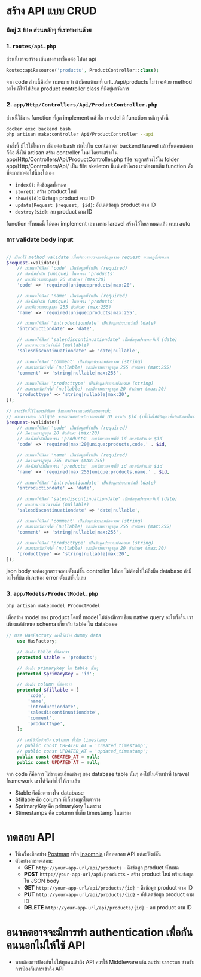 # สร้าง API แบบ CRUD
### มีอยู่ 3 file ส่วนหลักๆ ที่เราทำงานด้วย

### 1. `routes/api.php`
ส่วนนี้เราจะสร้าง เส้นทางการเชื่อมต่อ ไปหา api

```php
Route::apiResource('products', ProductController::class);
```

จาก code ส่วนนี้คือมีความหมายว่า ถ้ามีคนเข้ามาที่ url.../api/products ไม่ว่าจะด้วย method อะไร ก็ให้ไปเรียก product controller class ที่มีอยู่มาจัดการ

### 2. `app/Http/Controllers/Api/ProductController.php`
ส่วนนี้ใช้งาน function ที่ถูก implement เเล้วใน model
มี function หลักๆ ดังนี้

```bash
docker exec backend bash
php artisan make:controller Api/ProductController --api
```
คำสั่งนี้ มีไว้ใช้ในการ เชื่อมต่อ bash เข้าไปใน container backend laravel เเล้วขั้นตอนต่อมาก็คือ สั่งให้ artisan สร้าง controller ใหม่ โดยจะสร้างใน app/Http/Controllers/Api/ProductController.php
file จะถูกสร้างไว้ใน folder app/Http/Controllers/Api/ เป็น file skeleton มีเเต่เคร้าโครง เราต้องมาเติม function ดังที่จะกล่าวต่อไปนี้ลงไปเอง

- `index()`: ดึงข้อมูลทั้งหมด
- `store()`: สร้าง product ใหม่
- `show($id)`: ดึงข้อมูล product ตาม ID
- `update(Request $request, $id)`: อัปเดตข้อมูล product ตาม ID
- `destroy($id)`: ลบ product ตาม ID

function ทั้งหมดนี้ ไม่ตอง implement เอง เพราะ laravel สร้างไว้ใหเราหมดเเล้ว เเบบ auto

### การ validate body input
```php

// เรียกใช้ method validate เพื่อทำการตรวจสอบข้อมูลจาก request ตามกฎที่กำหนด
$request->validate([
    // กำหนดให้ฟิลด์ 'code' เป็นข้อมูลที่จำเป็น (required)
    // ต้องไม่ซ้ำกัน (unique) ในตาราง 'products'
    // และมีความยาวสูงสุด 20 ตัวอักษร (max:20)
    'code' => 'required|unique:products|max:20',

    // กำหนดให้ฟิลด์ 'name' เป็นข้อมูลที่จำเป็น (required)
    // ต้องไม่ซ้ำกัน (unique) ในตาราง 'products'
    // และมีความยาวสูงสุด 255 ตัวอักษร (max:255)
    'name' => 'required|unique:products|max:255',

    // กำหนดให้ฟิลด์ 'introductiondate' เป็นข้อมูลประเภทวันที่ (date)
    'introductiondate' => 'date',

    // กำหนดให้ฟิลด์ 'salesdiscontinuationdate' เป็นข้อมูลประเภทวันที่ (date)
    // และสามารถเว้นว่างได้ (nullable)
    'salesdiscontinuationdate' => 'date|nullable',

    // กำหนดให้ฟิลด์ 'comment' เป็นข้อมูลประเภทข้อความ (string)
    // สามารถเว้นว่างได้ (nullable) และมีความยาวสูงสุด 255 ตัวอักษร (max:255)
    'comment' => 'string|nullable|max:255',

    // กำหนดให้ฟิลด์ 'producttype' เป็นข้อมูลประเภทข้อความ (string)
    // สามารถเว้นว่างได้ (nullable) และมีความยาวสูงสุด 20 ตัวอักษร (max:20)
    'producttype' => 'string|nullable|max:20',
]);

// เวอร์ชันที่ใช้ในการอัปเดต ซึ่งแตกต่างจากเวอร์ชันแรกตรงที่:
// การตรวจสอบ unique จะยกเว้นค่าสำหรับรายการที่มี ID ตรงกับ $id (เพื่อไม่ให้มีปัญหาซ้ำกับตัวเองในระหว่างอัปเดต)
$request->validate([
    // กำหนดให้ฟิลด์ 'code' เป็นข้อมูลที่จำเป็น (required)
    // มีความยาวสูงสุด 20 ตัวอักษร (max:20)
    // ต้องไม่ซ้ำกันในตาราง 'products' ยกเว้นรายการที่มี id ตรงกับตัวแปร $id
    'code' => 'required|max:20|unique:products,code,' . $id,

    // กำหนดให้ฟิลด์ 'name' เป็นข้อมูลที่จำเป็น (required)
    // มีความยาวสูงสุด 255 ตัวอักษร (max:255)
    // ต้องไม่ซ้ำกันในตาราง 'products' ยกเว้นรายการที่มี id ตรงกับตัวแปร $id
    'name' => 'required|max:255|unique:products,name,' . $id,

    // กำหนดให้ฟิลด์ 'introductiondate' เป็นข้อมูลประเภทวันที่ (date)
    'introductiondate' => 'date',

    // กำหนดให้ฟิลด์ 'salesdiscontinuationdate' เป็นข้อมูลประเภทวันที่ (date)
    // และสามารถเว้นว่างได้ (nullable)
    'salesdiscontinuationdate' => 'date|nullable',

    // กำหนดให้ฟิลด์ 'comment' เป็นข้อมูลประเภทข้อความ (string)
    // สามารถเว้นว่างได้ (nullable) และมีความยาวสูงสุด 255 ตัวอักษร (max:255)
    'comment' => 'string|nullable|max:255',

    // กำหนดให้ฟิลด์ 'producttype' เป็นข้อมูลประเภทข้อความ (string)
    // สามารถเว้นว่างได้ (nullable) และมีความยาวสูงสุด 20 ตัวอักษร (max:20)
    'producttype' => 'string|nullable|max:20',
]);

```

json body จะต้องถูกตรวจสอบตั้งเเต่ชั้น controller ไปเลย ไม่ต้องไปให้ถึงมือ database ถ้ามีอะไรที่ผิด มันจะฟ้อง error ตั้งเเต่ขั้นนี้เลย


### 3. `app/Models/ProductModel.php`
```bash
php artisan make:model ProductModel
```
เพื่อสร้าง model ของ product โดยที่ model ไม่ต้องมีการเขียน native query อะไรทั้งสิ้น เราเพียงเเค่กำหนด schema เกี่ยวกับ table ใน database

```php
// use HasFactory เอาไว้สร้าง dummy data
    use HasFactory;

    // อ้างถึง table ที่ต้องการ
    protected $table = 'products';

    // อ้างถึง primarykey ใน table นั้นๆ
    protected $primaryKey = 'id';

    // อ้างถึง column ที่ต้องการ
    protected $fillable = [
        'code',
        'name',
        'introductiondate',
        'salesdiscontinuationdate',
        'comment',
        'producttype',
    ];
    
    // เอาไว้เผื่ออ้างถึง column ที่เก็บ timestamp
    // public const CREATED_AT = 'created_timestamp';
    // public const UPDATED_AT = 'updated_timestamp';
    public const CREATED_AT = null;
    public const UPDATED_AT = null;
```

จาก code ก็คือการ ใส่รายละเอียดต่างๆ ของ database table นั้นๆ ลงไปในตัวเเปรที่ laravel framework เขาได้จัดทำไว้ให้เราเเล้ว 

- $table คือชื่อตารางใน database
- $fillable คือ column ที่เก็บข้อมูลในตาราง
- $primaryKey คือ primarykey ในตาราง
- $timestamps คือ column ที่เก็บ timestamp ในตาราง

# ทดสอบ API
   - ใช้เครื่องมืออย่าง [Postman](https://www.postman.com/) หรือ [Insomnia](https://insomnia.rest/) เพื่อทดสอบ API แต่ละฟังก์ชัน
   - ตัวอย่างการทดสอบ:
     - **GET** `http://your-app-url/api/products` - ดึงข้อมูล product ทั้งหมด
     - **POST** `http://your-app-url/api/products` - สร้าง product ใหม่ พร้อมข้อมูลใน JSON body
     - **GET** `http://your-app-url/api/products/{id}` - ดึงข้อมูล product ตาม ID
     - **PUT** `http://your-app-url/api/products/{id}` - อัปเดตข้อมูล product ตาม ID
     - **DELETE** `http://your-app-url/api/products/{id}` - ลบ product ตาม ID

# อนาคตอาจจะมีการทำ authentication เพื่อกันคนนอกไม่ให้ใช้ API
   - หากต้องการป้องกันไม่ให้ทุกคนเข้าถึง API ควรใช้ Middleware เช่น `auth:sanctum` สำหรับการป้องกันการเข้าถึง API